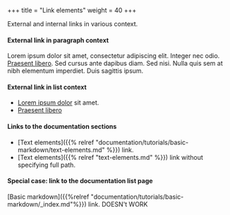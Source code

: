+++
title = "Link elements"
weight = 40
+++

External and internal links in various context.

#### External link in paragraph context

Lorem ipsum dolor sit amet, consectetur adipiscing elit. Integer nec odio. 
[Praesent libero](https://google.com). Sed cursus ante dapibus diam. Sed nisi. Nulla quis sem at nibh elementum imperdiet. Duis sagittis ipsum. 

#### External link in list context

* [Lorem ipsum dolor](https://google.com) sit amet.
* [Praesent libero](https://google.com)


#### Links to the documentation sections

* [Text elements]({{% relref "documentation/tutorials/basic-markdown/text-elements.md" %}}) link.
* [Text elements]({{% relref "text-elements.md" %}}) link without specifying full path.


#### Special case: link to the documentation list page

[Basic markdown]({{%relref "documentation/tutorials/basic-markdown/_index.md"%}}) link. DOESN't WORK
